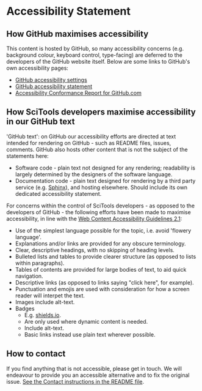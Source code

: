 # Accessibility Statement

## How GitHub maximises accessibility

This content is hosted by GitHub, so many accessibility concerns (e.g. background colour, keyboard control, type-facing) are deferred to the developers of the GitHub website itself. Below are some links to GitHub's own accessibility pages:

- [GitHub accessibility settings](https://docs.github.com/en/get-started/accessibility)
- [GitHub accessibility statement](https://accessibility.github.com/)
- [Accessibility Conformance Report for GitHub.com](https://accessibility.github.com/conformance/github-com/)

## How SciTools developers maximise accessibility in our GitHub text

'GitHub text': on GitHub our accessibility efforts are directed at text intended for rendering on GitHub - such as README files, issues, comments. GitHub also hosts other content that is not the subject of the statements here:

- Software code - plain text not designed for any rendering; readability is largely determined by the designers of the software language.
- Documentation code - plain text designed for rendering by a third party service (e.g. [Sphinx](https://github.com/sphinx-doc/sphinx)), and hosting elsewhere. Should include its own dedicated accessibility statement.

For concerns within the control of SciTools developers - as opposed to the developers of GitHub - the following efforts have been made to maximise accessibility, in line with the [Web Content Accessibility Guidelines 2.1](https://www.w3.org/TR/WCAG21):

- Use of the simplest language possible for the topic, i.e. avoid 'flowery language'.
- Explanations and/or links are provided for any obscure terminology.
- Clear, descriptive headings, with no skipping of heading levels.
- Bulleted lists and tables to provide clearer structure (as opposed to lists within paragraphs).
- Tables of contents are provided for large bodies of text, to aid quick navigation.
- Descriptive links (as opposed to links saying "click here", for example).
- Punctuation and emojis are used with consideration for how a screen reader will interpet the text.
- Images include alt-text.
- Badges
  - E.g. [shields.io](https://shields.io/).
  - Are only used where dynamic content is needed.
  - Include alt-text.
  - Basic links instead use plain text wherever possible.

## How to contact

If you find anything that is not accessible, please get in touch. We will endeavour to provide you an accessible alternative and to fix the original issue. [See the Contact instructions in the README file](README.md#contact-telephone_receiver).

<!--TODO:
Review relevant files in all SciTools[-incubator/classroom] repos (e.g. README files) to see if anything falls below this standard.
We are required to include:
- which parts of the 'website' do not meet accessibility standards and why
- a timeline to make content accessible
-->
